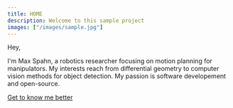 ```yaml
---
title: HOME
description: Welcome to this sample project
images: ["/images/sample.jpg"]
---
```


Hey,

I'm Max Spahn, a robotics researcher focusing on motion planning for
manipulators. My interests reach from differential geometry to computer vision
methods for object detection. My passion is software developement and
open-source.

[Get to know me better](/about "Get to know me better")
